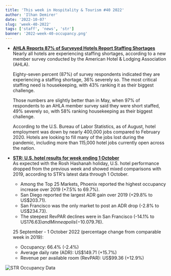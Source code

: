 ```yaml
---
title: 'This week in Hospitality & Tourism #40 2022'
author: 'Ilhan Demirer'
date: '2022-10-07'
slug: 'week-40-2022'
tags: ['staff', 'news', 'str']
banner: '2022-week-40-occupancy.png'
---
```


- **[AHLA Reports 87% of Surveyed Hotels Report Staffing Shortages](https://www.hotelnewsresource.com/article122896.html)**  
  Nearly all hotels are experiencing staffing shortages, according to a new member survey conducted by the American Hotel & Lodging Association (AHLA).

  Eighty-seven percent (87%) of survey respondents indicated they are experiencing a staffing shortage, 36% severely so. The most critical staffing need is housekeeping, with 43% ranking it as their biggest challenge.

  Those numbers are slightly better than in May, when 97% of respondents to an AHLA member survey said they were short staffed, 49% severely so, with 58% ranking housekeeping as their biggest challenge.

  According to the U.S. Bureau of Labor Statistics, as of August, hotel employment was down by nearly 400,000 jobs compared to February 2020. Hotels are looking to fill many of the jobs lost during the pandemic, including more than 115,000 hotel jobs currently open across the nation.

- **[STR: U.S. hotel results for week ending 1 October](https://str.com/press-release/str-us-hotel-results-week-ending-1-october)**  
  As expected with the Rosh Hashanah holiday, U.S. hotel performance dropped from the previous week and showed mixed comparisons with 2019, according to STR‘s latest data through 1 October.

  - Among the Top 25 Markets, Phoenix reported the highest occupancy increase over 2019 (+7.5% to 69.7%).
  - San Diego reported the largest ADR gain over 2019 (+29.8% to US$203.71).
  - San Francisco was the only market to post an ADR drop (-2.8% to US$234.73).
  - The steepest RevPAR declines were in San Francisco (-14.1% to US$176.63) and Minneapolis (-10.0% to US$79.76).

  25 September - 1 October 2022 (percentage change from comparable week in 2019):

  - Occupancy: 66.4% (-2.4%)
  - Average daily rate (ADR): US$149.71 (+15.7%)
  - Revenue per available room (RevPAR): US$99.36 (+12.9%)

![STR Occupancy Data](/images/blogimages/2022-week-40-occupancy.png)
